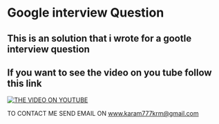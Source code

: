 # Google interview Question

## This is an solution that i wrote for a gootle interview question
## If you want to see the video on you tube follow this link

[![THE VIDEO ON YOUTUBE ](https://img.youtube.com/vi/3Q_oYDQ2whs&t=2320s/0.jpg)](https://www.youtube.com/watch?v=3Q_oYDQ2whs&t=2320s)


TO CONTACT ME SEND EMAIL ON www.karam777krm@gmail.com